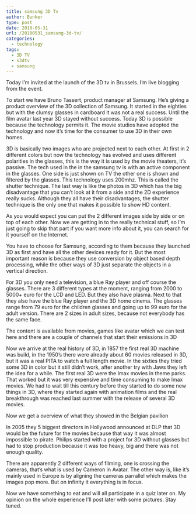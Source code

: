 ```yaml
---
title: samsung 3D Tv
author: Bunker
type: post
date: 2010-05-31
url: /20100531_samsung-3d-tv/
categories:
  - technology
tags:
  - 3D TV
  - s3dtv
  - samsung
---
```

Today I&#8217;m invited at the launch of the 3D tv in Brussels. I&#8217;m live blogging from the event.

To start we have Bruno Tassert, product manager at Samsung. He&#8217;s giving a product overview of the 3D collection of Samsung. It started in the eighties but with the clumsy glasses in cardboard it was not a real success. Until the film avatar last year 3D stayed without success. Today 3D is possible because the technology permits it. The movie studios have adopted the technology and now it&#8217;s time for the consumer to use 3D in their own homes.

3D is basically two images who are projected next to each other. At first in 2 different colors but now the technology has evolved and uses different polarities in the glasses, this is the way it is used by the movie theaters, it&#8217;s passive. The tech used in the in the samsung tv is with an active component in the glasses. One side is just shown on TV the other one is shown and filtered by the glasses. This technology uses 200mhz. This is called the shutter technique. The last way is like the photos in 3D which has the big disadvantage that you can&#8217;t look at it from a side and the 2D experience really sucks. Although they all have their disadvantages, the shutter technique is the only one that makes it possible to show HD content. 

As you would expect you can put the 2 different images side by side or on top of each other. Now we are getting in to the really technical stuff, so I&#8217;m just going to skip that part if you want more info about it, you can search for it yourself on the Internet.

You have to choose for Samsung, according to them because they launched 3D as first and have all the other devices ready for it. But the most important reason is because they use conversion by object based depth processing, while the other ways of 3D just separate the objects in a vertical direction. 

For 3D you only need a television, a blue Ray player and off course the glasses. There are 3 different types at the moment, ranging from 2000 to 5000+ euro for the LCD and LED. But they also have plasma. Next to that they also have the blue Ray player and the 3D home cinema. The glasses range from 79 euro for the children glasses and going up to 99 euro for the adult version. There are 2 sizes in adult sizes, because not everybody has the same face.

The content is available from movies, games like avatar which we can test here and there are a couple of channels that start their emissions in 3D

Now we arrive at the real history of 3D, in 1857 the first real 3D machine was build, in the 1950&#8217;s there were already about 60 movies released in 3D, but it was a real PITA to watch a full length movie. In the sixties they tried some 3D in color but it still didn&#8217;t work, after another try with Jaws they left the idea for a while. The first real 3D were the Imax movies in theme parks. That worked but it was very expensive and time consuming to make Imax movies. We had to wait till this century before they started to do some new things in 3D, where they started again with animation films and the real breakthrough was reached last summer with the release of several 3D movies.

Now we get a overview of what they showed in the Belgian pavilion

In 2005 they 5 biggest directors in Hollywood announced at DLP that 3D would be the future for the movies because that way it was almost impossible to pirate. Philips started with a project for 3D without glasses but had to stop production because it was too heavy, big and there was not enough quality. 

There are apparently 2 different ways of filming, one is crossing the cameras, that&#8217;s what is used by Cameron in Avatar. The other way is, like it&#8217;s mainly used in Europe is by aligning the cameras parrallel which makes the images pop more. But on infinity it everything is in focus.

Now we have something to eat and will all participate in a quiz later on. My opinion on the whole experience I&#8217;ll post later with some pictures. Stay tuned.